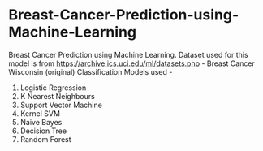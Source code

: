 # Breast-Cancer-Prediction-using-Machine-Learning
Breast Cancer Prediction using Machine Learning. 
Dataset used for this model is from https://archive.ics.uci.edu/ml/datasets.php - Breast Cancer Wisconsin (original)
Classification Models used - 
1. Logistic Regression
2. K Nearest Neighbours
3. Support Vector Machine
4. Kernel SVM
5. Naive Bayes
6. Decision Tree
7. Random Forest
